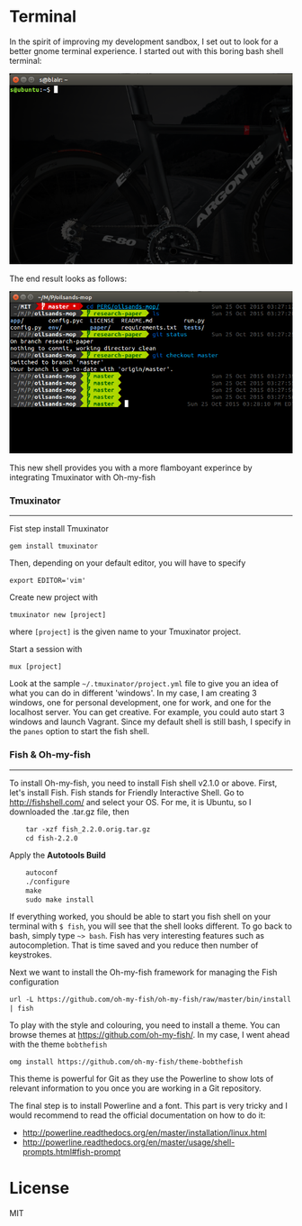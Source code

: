 # Terminal

In the spirit of improving my development sandbox, I set out to look for a better gnome terminal experience. I started out with this boring bash shell terminal:

![Old Terminal](/images/terminal_old.png)

The end result looks as follows: 

![New Terminal](/images/terminal_new.png)

This new shell provides you with a more flamboyant experince by integrating Tmuxinator with Oh-my-fish

### Tmuxinator
---

Fist step install Tmuxinator

	gem install tmuxinator

Then, depending on your default editor, you will have to specify

	export EDITOR='vim'


Create new project with 

	tmuxinator new [project]

where `[project]` is the given name to your Tmuxinator project. 


Start a session with 

	mux [project]

Look at the sample `~/.tmuxinator/project.yml` file to give you an idea of what you can do in different 'windows'. In my case, I am creating 3 windows, one for personal development, one for work, and one for the localhost server. You can get creative. For example, you could auto start 3 windows and launch Vagrant. Since my default shell is still bash, I specify in the `panes` option to start the fish shell. 

### Fish & Oh-my-fish
---

To install Oh-my-fish, you need to install Fish shell v2.1.0 or above. First, let's install Fish. Fish stands for Friendly Interactive Shell. Go to http://fishshell.com/ and select your OS. For me, it is Ubuntu, so I downloaded the .tar.gz file, then 

```
	tar -xzf fish_2.2.0.orig.tar.gz
	cd fish-2.2.0
```
Apply the **Autotools Build**

```
	autoconf
	./configure
	make
	sudo make install
```

If everything worked, you should be able to start you fish shell on your terminal with `$ fish`, you will see that the shell looks different. To go back to bash, simply type `~> bash`. Fish has very interesting features such as autocompletion. That is time saved and you reduce then number of keystrokes.  

Next we want to install the Oh-my-fish framework for managing the Fish configuration 

	url -L https://github.com/oh-my-fish/oh-my-fish/raw/master/bin/install | fish

To play with the style and colouring, you need to install a theme. You can browse themes at https://github.com/oh-my-fish/. In my case, I went ahead with the theme `bobthefish`

	omg install https://github.com/oh-my-fish/theme-bobthefish

This theme is powerful for Git as they use the Powerline to show lots of relevant information to you once you are working in a Git repository.

The final step is to install Powerline and a font. This part is very tricky and I would recommend to read the official documentation on how to do it:

* http://powerline.readthedocs.org/en/master/installation/linux.html
* http://powerline.readthedocs.org/en/master/usage/shell-prompts.html#fish-prompt

# License

MIT